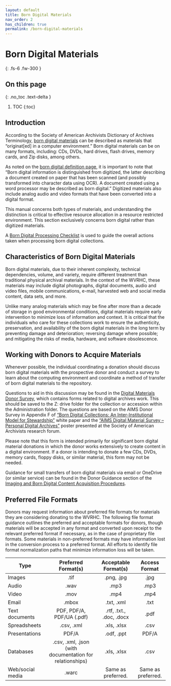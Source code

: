```yaml
---
layout: default
title: Born Digital Materials
nav_order: 2
has_children: true
permalink: /born-digital-materials
---
```


# Born Digital Materials
{: .fs-6 .fw-300 }

## On this page
{: .no_toc .text-delta }

1. TOC
{:toc}

## Introduction

According to the Society of American Archivists Dictionary of Archives Terminology, [born digital materials](https://dictionary.archivists.org/entry/born-digital.html) can be described as materials that “originat[ed] in a computer environment.” Born digital materials can be on many formats, including: CDs, DVDs, hard drives, flash drives, memory cards, and Zip disks, among others.  

As noted on the [born digital definition page](https://dictionary.archivists.org/entry/born-digital.html), it is important to note that “Born digital information is distinguished from digitized, the latter describing a document created on paper that has been scanned (and possibly transformed into character data using OCR). A document created using a word processor may be described as born digital.” Digitized materials also include analog audio and video formats that have been converted into a digital format. 

This manual concerns both types of materials, and understanding the distinction is critical to effective resource allocation in a resource restricted environment. This section exclusively concerns born digital rather than digitized materials.  

A [Born Digital Processing Checklist](https://elizajames.github.io/digital-preservation-documentation/assets/files/BornDigitalProcessingChecklist.docx) is used to guide the overall actions taken when processing born digital collections. 

## Characteristics of Born Digital Materials

Born digital materials, due to their inherent complexity, technical dependencies, volume, and variety, require different treatment than traditional physical archival materials. In the context of the WVRHC, these materials may include digital photographs, digital documents, audio and video files, mobile communications, e-mail, harvested web and social media content, data sets, and more.   

Unlike many analog materials which may be fine after more than a decade of storage in good environmental conditions, digital materials require early intervention to minimize loss of information and context. It is critical that the individuals who care for these collections work to ensure the authenticity, preservation, and availability of the born digital materials in the long term by preventing damage and deterioration; reversing damage where possible; and mitigating the risks of media, hardware, and software obsolescence.  

## Working with Donors to Acquire Materials

Whenever possible, the individual coordinating a donation should discuss born digital materials with the prospective donor and conduct a survey to learn about the computing environment and coordinate a method of transfer of born digital materials to the repository.  

Questions to aid in this discussion may be found in the [Digital Materials Donor Survey](https://elizajames.github.io/digital-preservation-documentation/assets/files/PreDonationDonorSurvey.docx), which contains forms related to digital archives work. This should be saved to the Z: drive folder for the collection or accession within the Administration folder. The questions are based on the AIMS Donor Survey in Appendix F of [“Born Digital Collections: An Inter-Institutional Model for Stewardship”](https://dcs.library.virginia.edu/files/2013/02/AIMS_final.pdf) white paper and the [“AIMS Digital Material Survey – Personal Digital Archives”](http://files.archivists.org/conference/dc2010/researchforum/MatienzoHandout.pdf) poster presented at the Society of American Archivists research forum. 

Please note that this form is intended primarily for significant born digital material donations in which the donor works extensively to create content in a digital environment. If a donor is intending to donate a few CDs, DVDs, memory cards, floppy disks, or similar material, this form may not be needed. 

Guidance for small transfers of born digital materials via email or OneDrive (or similar service) can be found in the Donor Guidance section of the [Imaging and Born Digital Content Acquisition Procedures](https://elizajames.github.io/digital-preservation-documentation/assets/files/ImagingAndBornDigitalContentAcquisitionProcedures.docx). 

## Preferred File Formats

Donors may request information about preferred file formats for materials they are considering donating to the WVRHC. The following file format guidance outlines the preferred and acceptable formats for donors, though materials will be accepted in any format and converted upon receipt to the relevant preferred format if necessary, as in the case of proprietary file formats. Some materials in non-preferred formats may have information lost in the conversion process to a preferred format. All efforts to identify file format normalization paths that minimize information loss will be taken.  


|       Type            |                       Preferred Format(s)                   |      Acceptable Format(s)   |       Access Format    |
|-----------------------|:-----------------------------------------------------------:|:---------------------------:|:----------------------:|
|     Images            |   .tif                                                      |   .png, .jpg                |   .jpg                 |
|     Audio             |   .wav                                                      |   .mp3                      |   .mp3                 |
|     Video             |   .mov                                                      |   .mp4                      |   .mp4                 |
|     Email             |   .mbox                                                     |   .txt, .xml                |   .txt                 |
|     Text documents    |   PDF, PDF/A, PDF/UA (.pdf)                                 |   .rtf, .txt., .doc, .docx  |   .pdf                 |
|     Spreadsheets      |   .csv, .xml                                                |   .xls, .xlsx               |   .csv                 |
|     Presentations     |   PDF/A                                                     |   .odf, .ppt                |   PDF/A                |
|     Databases         |   .csv, .xml, .json (with documentation for relationships)  |   .xls, .xlsx               |   .csv                 |
|     Web/social media  |   .warc                                                     |   Same as preferred.        |   Same as preferred.   |